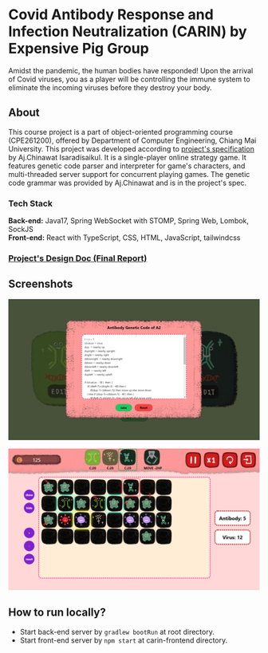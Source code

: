 # Covid Antibody Response and Infection Neutralization (CARIN) by Expensive Pig Group

Amidst the pandemic, the human bodies have responded!  Upon the arrival of Covid viruses, you as a player will be controlling the immune system to eliminate the incoming viruses before they destroy your body.

## About

This course project is a part of object-oriented programming course (CPE261200), offered by Department of Computer Engineering, Chiang Mai University. This project was developed according to [project's specification](https://docs.google.com/document/d/1jVgXM8ejPN71PJDd9NYCvBU_0K0DzwZMcgVDgPRIdkk/edit?usp=sharing) by Aj.Chinawat Isaradisaikul. It is a single-player online strategy game. It features genetic code parser and interpreter for game's characters, and multi-threaded server support for concurrent playing games. The genetic code grammar was provided by Aj.Chinawat and is in the project's spec. 

### Tech Stack
**Back-end:** Java17, Spring WebSocket with STOMP, Spring Web, Lombok, SockJS  
**Front-end:** React with TypeScript, CSS, HTML, JavaScript, tailwindcss

### [Project's Design Doc (Final Report)](https://docs.google.com/document/d/1wcnEaYMlcRI0ZORnsJxGjPfPv-qUeSbBCCVP_qfu0Z4/edit?usp=sharing)

## Screenshots
![edit genetic code screen](screenshots/editcode.png)

![in-game screenshot](screenshots/in-game2.png)
## How to run locally?

- Start back-end server by `gradlew bootRun` at root directory.
- Start front-end server by `npm start` at carin-frontend directory.


